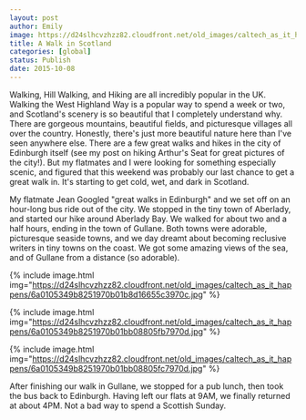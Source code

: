 ```yaml
---
layout: post
author: Emily
image: https://d24slhcvzhzz82.cloudfront.net/old_images/caltech_as_it_happens/6a0105349b8251970b01bb08805fa4970d.jpg
title: A Walk in Scotland
categories: [global]
status: Publish
date: 2015-10-08
---
```


Walking, Hill Walking, and Hiking are all incredibly popular in the UK. Walking the West Highland Way is a popular way to spend a week or two, and Scotland's scenery is so beautiful that I completely understand why. There are gorgeous mountains, beautiful fields, and picturesque villages all over the country. Honestly, there's just more beautiful nature here than I've seen anywhere else. There are a few great walks and hikes in the city of Edinburgh itself (see my post on hiking Arthur's Seat for great pictures of the city!). But my flatmates and I were looking for something especially scenic, and figured that this weekend was probably our last chance to get a great walk in. It's starting to get cold, wet, and dark in Scotland.

My flatmate Jean Googled "great walks in Edinburgh" and we set off on an hour-long bus ride out of the city. We stopped in the tiny town of Aberlady, and started our hike around Aberlady Bay. We walked for about two and a half hours, ending in the town of Gullane. Both towns were adorable, picturesque seaside towns, and we day dreamt about becoming reclusive writers in tiny towns on the coast. We got some amazing views of the sea, and of Gullane from a distance (so adorable).


{% include image.html img="https://d24slhcvzhzz82.cloudfront.net/old_images/caltech_as_it_happens/6a0105349b8251970b01b8d16655c3970c.jpg" %}


{% include image.html img="https://d24slhcvzhzz82.cloudfront.net/old_images/caltech_as_it_happens/6a0105349b8251970b01bb08805fb7970d.jpg" %}


{% include image.html img="https://d24slhcvzhzz82.cloudfront.net/old_images/caltech_as_it_happens/6a0105349b8251970b01bb08805fc7970d.jpg" %}

After finishing our walk in Gullane, we stopped for a pub lunch, then took the bus back to Edinburgh. Having left our flats at 9AM, we finally returned at about 4PM. Not a bad way to spend a Scottish Sunday.

